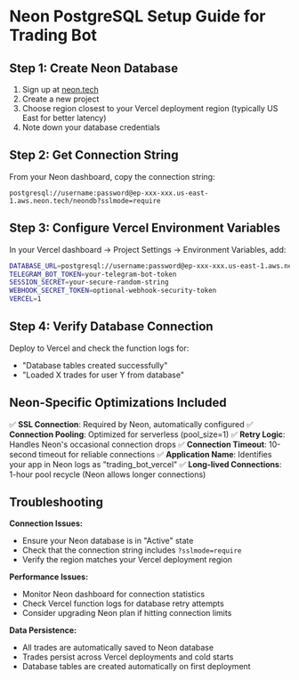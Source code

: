 # Neon PostgreSQL Setup Guide for Trading Bot

## Step 1: Create Neon Database

1. Sign up at [neon.tech](https://neon.tech)
2. Create a new project
3. Choose region closest to your Vercel deployment region (typically US East for better latency)
4. Note down your database credentials

## Step 2: Get Connection String

From your Neon dashboard, copy the connection string:
```
postgresql://username:password@ep-xxx-xxx.us-east-1.aws.neon.tech/neondb?sslmode=require
```

## Step 3: Configure Vercel Environment Variables

In your Vercel dashboard → Project Settings → Environment Variables, add:

```bash
DATABASE_URL=postgresql://username:password@ep-xxx-xxx.us-east-1.aws.neon.tech/neondb?sslmode=require
TELEGRAM_BOT_TOKEN=your-telegram-bot-token
SESSION_SECRET=your-secure-random-string
WEBHOOK_SECRET_TOKEN=optional-webhook-security-token
VERCEL=1
```

## Step 4: Verify Database Connection

Deploy to Vercel and check the function logs for:
- "Database tables created successfully"
- "Loaded X trades for user Y from database"

## Neon-Specific Optimizations Included

✅ **SSL Connection**: Required by Neon, automatically configured
✅ **Connection Pooling**: Optimized for serverless (pool_size=1)
✅ **Retry Logic**: Handles Neon's occasional connection drops
✅ **Connection Timeout**: 10-second timeout for reliable connections
✅ **Application Name**: Identifies your app in Neon logs as "trading_bot_vercel"
✅ **Long-lived Connections**: 1-hour pool recycle (Neon allows longer connections)

## Troubleshooting

**Connection Issues:**
- Ensure your Neon database is in "Active" state
- Check that the connection string includes `?sslmode=require`
- Verify the region matches your Vercel deployment region

**Performance Issues:**
- Monitor Neon dashboard for connection statistics
- Check Vercel function logs for database retry attempts
- Consider upgrading Neon plan if hitting connection limits

**Data Persistence:**
- All trades are automatically saved to Neon database
- Trades persist across Vercel deployments and cold starts
- Database tables are created automatically on first deployment